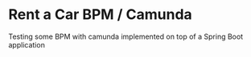 # Rent a Car BPM / Camunda

Testing some BPM with camunda implemented on top of a Spring Boot application

